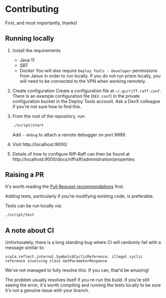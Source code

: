 # Contributing
First, and most importantly, thanks!

## Running locally
1. Install the requirements 
   - Java 11
   - SBT
   - Docker
You will also require `Deploy Tools - Developer` permissions from Janus in order to run locally. If you
do not run prism locally, you will need to be connected to the VPN when working remotely.

2. Create configuration
Create a configuration file at `~/.gu/riff-raff.conf`. There is an example configuration file (`DEV.conf`) in the private configuration
bucket in the Deploy Tools account. Ask a DevX colleague if you're not sure how to find this.

4. From the root of the repository, run:

   ```sh
   ./script/start
   ```
   
   Add `--debug` to attach a remote debugger on port 9999.
5. Visit http://localhost:9000/
6. Details of how to configure Riff-Raff can then be found at http://localhost:9000/docs/riffraff/administration/properties

## Raising a PR
It's worth reading the [Pull Request recommendations](https://github.com/guardian/recommendations/blob/main/pull-requests.md) first.

Adding tests, particularly if you're modifying existing code, is preferable.

Tests can be run locally via:

```sh
./script/test
```

## A note about CI
Unfortunately, there is a long standing bug where CI will randomly fail with a message similar to:

```log
scala.reflect.internal.Symbols$CyclicReference: illegal cyclic reference involving class GetParameterResponse
```

We've not managed to fully resolve this. If you can, that'd be amazing!

The problem usually resolves itself if you re-run the build.
If you're still seeing the error, it's worth compiling and running the tests locally to be sure it's not a genuine issue with your branch.
